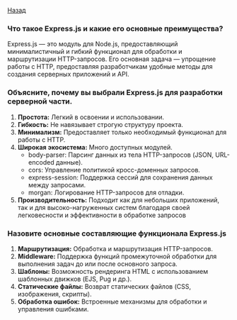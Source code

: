 [Назад](../README.md)

### Что такое Express.js и какие его основные преимущества?
Express.js — это модуль для Node.js, предоставляющий минималистичный и гибкий функционал для обработки и 
маршрутизации HTTP-запросов. Его основная задача — упрощение работы с HTTP, предоставляя разработчикам удобные методы для создания серверных 
приложений и API.

### Объясните, почему вы выбрали Express.js для разработки серверной части.
1. **Простота:** Легкий в освоении и использовании.
2. **Гибкость:** Не навязывает строгую структуру проекта.
3. **Минимализм:** Предоставляет только необходимый функционал для работы с HTTP.
4. **Широкая экосистема:** Много доступных модулей.
   - body-parser: Парсинг данных из тела HTTP-запросов (JSON, URL-encoded данные).
   - cors: Управление политикой кросс-доменных запросов.
   - express-session: Поддержка сессий для сохранения данных между запросами.
   - morgan: Логирование HTTP-запросов для отладки.
5. **Производительность:** Подходит как для небольших приложений, так и для высоко-нагруженных систем благодаря 
своей легковесности и эффективности в обработке запросов

### Назовите основные составляющие функционала Express.js
1. **Маршрутизация:** Обработка и маршрутизация HTTP-запросов.
2. **Middleware:** Поддержка функций промежуточной обработки для выполнения задач до или после основного запроса.
3. **Шаблоны:** Возможность рендеринга HTML с использованием шаблонных движков (EJS, Pug и др.).
4. **Статические файлы:** Возврат статических файлов (CSS, изображения, скрипты).
5. **Обработка ошибок:** Встроенные механизмы для обработки и управления ошибками.